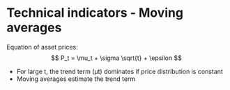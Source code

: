 # Technical indicators - Moving averages

$\text{Equation of asset prices: }$
$$
P_t = \mu_t + \sigma \sqrt{t} + \epsilon
$$

- For large t, the trend term (μt) dominates if price distribution is constant
- Moving averages estimate the trend term
